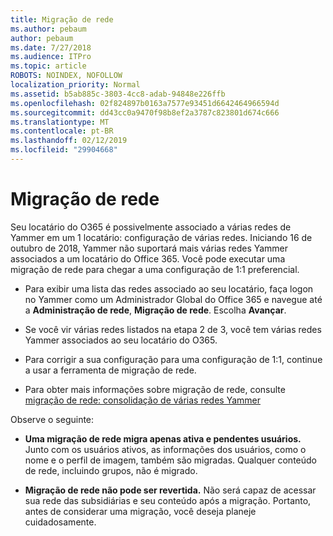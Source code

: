 ```yaml
---
title: Migração de rede
ms.author: pebaum
author: pebaum
ms.date: 7/27/2018
ms.audience: ITPro
ms.topic: article
ROBOTS: NOINDEX, NOFOLLOW
localization_priority: Normal
ms.assetid: b5ab885c-3803-4cc8-adab-94848e226ffb
ms.openlocfilehash: 02f824897b0163a7577e93451d6642464966594d
ms.sourcegitcommit: dd43cc0a9470f98b8ef2a3787c823801d674c666
ms.translationtype: MT
ms.contentlocale: pt-BR
ms.lasthandoff: 02/12/2019
ms.locfileid: "29904668"
---
```

# <a name="network-migration"></a>Migração de rede

Seu locatário do O365 é possivelmente associado a várias redes de Yammer em um 1 locatário: configuração de várias redes. Iniciando 16 de outubro de 2018, Yammer não suportará mais várias redes Yammer associados a um locatário do Office 365. Você pode executar uma migração de rede para chegar a uma configuração de 1:1 preferencial.
  
- Para exibir uma lista das redes associado ao seu locatário, faça logon no Yammer como um Administrador Global do Office 365 e navegue até a **Administração de rede**, **Migração de rede**. Escolha **Avançar**.
    
- Se você vir várias redes listados na etapa 2 de 3, você tem várias redes Yammer associados ao seu locatário do O365.
    
- Para corrigir a sua configuração para uma configuração de 1:1, continue a usar a ferramenta de migração de rede.
    
- Para obter mais informações sobre migração de rede, consulte [migração de rede: consolidação de várias redes Yammer](https://support.office.com/article/a22c1b20-9231-4ce2-a916-392b1056d002)
    
Observe o seguinte:
  
- **Uma migração de rede migra apenas ativa e pendentes usuários.** Junto com os usuários ativos, as informações dos usuários, como o nome e o perfil de imagem, também são migradas. Qualquer conteúdo de rede, incluindo grupos, não é migrado. 
    
- **Migração de rede não pode ser revertida.** Não será capaz de acessar sua rede das subsidiárias e seu conteúdo após a migração. Portanto, antes de considerar uma migração, você deseja planeje cuidadosamente. 
    

